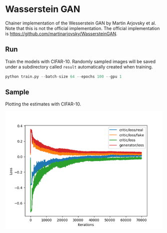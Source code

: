 # Wasserstein GAN

Chainer implementation of the Wesserstein GAN by Martin Arjovsky et al. Note that this is not the official implementation. The official implementation is https://github.com/martinarjovsky/WassersteinGAN.

## Run

Train the models with CIFAR-10. Randomly sampled images will be saved under a subdirectory called `result` automatically created when training.

```python
python train.py --batch-size 64 --epochs 100 --gpu 1
```

## Sample

Plotting the estimates with CIFAR-10.

![](images/loss.png)
